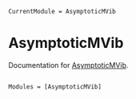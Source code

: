 ```@meta
CurrentModule = AsymptoticMVib
```

# AsymptoticMVib

Documentation for [AsymptoticMVib](https://github.com/RayleighLord/AsymptoticMVib.jl).

```@index
```

```@autodocs
Modules = [AsymptoticMVib]
```
